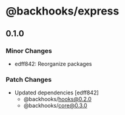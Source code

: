 # @backhooks/express

## 0.1.0

### Minor Changes

- edff842: Reorganize packages

### Patch Changes

- Updated dependencies [edff842]
  - @backhooks/hooks@0.2.0
  - @backhooks/core@0.3.0
